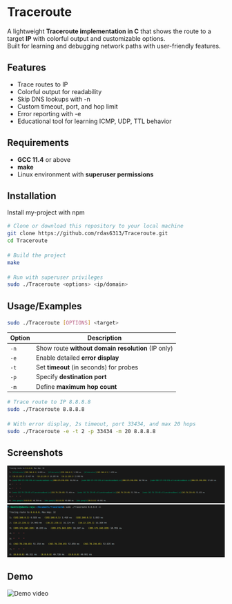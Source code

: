 
# Traceroute

A lightweight **Traceroute implementation in C** that shows the route to a target **IP** with colorful output and customizable options.  
Built for learning and debugging network paths with user-friendly features.  

## Features

- Trace routes to IP
- Colorful output for readability
- Skip DNS lookups with -n
- Custom timeout, port, and hop limit
- Error reporting with -e
- Educational tool for learning ICMP, UDP, TTL behavior

## Requirements
- **GCC 11.4** or above  
- **make**  
- Linux environment with **superuser permissions**  
## Installation

Install my-project with npm

```bash
# Clone or download this repository to your local machine
git clone https://github.com/rdas6313/Traceroute.git
cd Traceroute

# Build the project
make

# Run with superuser privileges
sudo ./Traceroute <options> <ip/domain>
```
    
## Usage/Examples

```bash
sudo ./Traceroute [OPTIONS] <target>

```
| Option | Description                                        |
| ------ | -------------------------------------------------- |
| `-n`   | Show route **without domain resolution** (IP only) |
| `-e`   | Enable detailed **error display**                  |
| `-t`   | Set **timeout** (in seconds) for probes            |
| `-p`   | Specify **destination port**                       |
| `-m`   | Define **maximum hop count**                       |

```bash
# Trace route to IP 8.8.8.8
sudo ./Traceroute 8.8.8.8

# With error display, 2s timeout, port 33434, and max 20 hops
sudo ./Traceroute -e -t 2 -p 33434 -m 20 8.8.8.8

```

## Screenshots

![Screenshot1](asset/s1.png)
![Screenshot2](asset/s2.png)

## Demo

![Demo video]()

